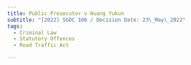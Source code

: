 ```yaml
---
title: Public Prosecutor v Huang Yukun
subtitle: "[2022] SGDC 106 / Decision Date: 23\_May\_2022"
tags:
  - Criminal Law
  - Statutory Offences
  - Road Traffic Act

---
```

